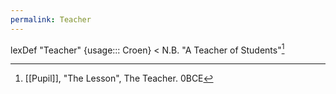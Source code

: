 ```yaml
---
permalink: Teacher
---
```

lexDef "Teacher" {usage::: Croen} < N.B. "A Teacher of Students"[^TeacherCroen]

[^TeacherCroen]: [[Pupil]], "The Lesson", The Teacher. 0BCE

